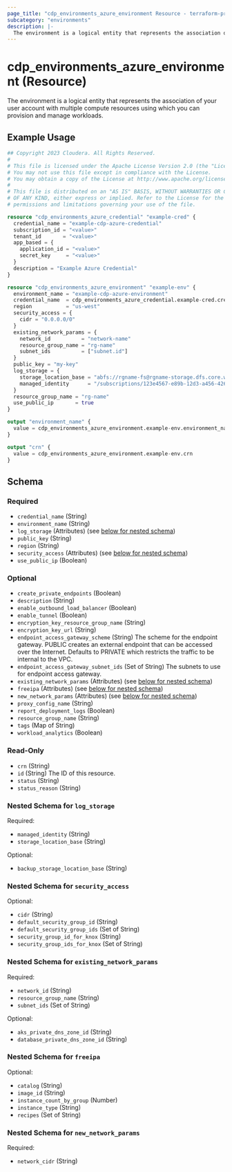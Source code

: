 ```yaml
---
page_title: "cdp_environments_azure_environment Resource - terraform-provider-cdp"
subcategory: "environments"
description: |-
  The environment is a logical entity that represents the association of your user account with multiple compute resources using which you can provision and manage workloads.
---
```


# cdp_environments_azure_environment (Resource)

The environment is a logical entity that represents the association of your user account with multiple compute resources using which you can provision and manage workloads.

## Example Usage

```terraform
## Copyright 2023 Cloudera. All Rights Reserved.
#
# This file is licensed under the Apache License Version 2.0 (the "License").
# You may not use this file except in compliance with the License.
# You may obtain a copy of the License at http://www.apache.org/licenses/LICENSE-2.0.
#
# This file is distributed on an "AS IS" BASIS, WITHOUT WARRANTIES OR CONDITIONS
# OF ANY KIND, either express or implied. Refer to the License for the specific
# permissions and limitations governing your use of the file.

resource "cdp_environments_azure_credential" "example-cred" {
  credential_name = "example-cdp-azure-credential"
  subscription_id = "<value>"
  tenant_id       = "<value>"
  app_based = {
    application_id = "<value>"
    secret_key     = "<value>"
  }
  description = "Example Azure Credential"
}

resource "cdp_environments_azure_environment" "example-env" {
  environment_name = "example-cdp-azure-environment"
  credential_name  = cdp_environments_azure_credential.example-cred.credential_name
  region           = "us-west"
  security_access = {
    cidr = "0.0.0.0/0"
  }
  existing_network_params = {
    network_id          = "network-name"
    resource_group_name = "rg-name"
    subnet_ids          = ["subnet.id"]
  }
  public_key = "my-key"
  log_storage = {
    storage_location_base = "abfs://rgname-fs@rgname-storage.dfs.core.windows.net"
    managed_identity      = "/subscriptions/123e4567-e89b-12d3-a456-426614174000/resourcegroups/my-rg/providers/Microsoft.ManagedIdentity/userAssignedIdentities/logger"
  }
  resource_group_name = "rg-name"
  use_public_ip       = true
}

output "environment_name" {
  value = cdp_environments_azure_environment.example-env.environment_name
}

output "crn" {
  value = cdp_environments_azure_environment.example-env.crn
}
```

<!-- schema generated by tfplugindocs -->
## Schema

### Required

- `credential_name` (String)
- `environment_name` (String)
- `log_storage` (Attributes) (see [below for nested schema](#nestedatt--log_storage))
- `public_key` (String)
- `region` (String)
- `security_access` (Attributes) (see [below for nested schema](#nestedatt--security_access))
- `use_public_ip` (Boolean)

### Optional

- `create_private_endpoints` (Boolean)
- `description` (String)
- `enable_outbound_load_balancer` (Boolean)
- `enable_tunnel` (Boolean)
- `encryption_key_resource_group_name` (String)
- `encryption_key_url` (String)
- `endpoint_access_gateway_scheme` (String) The scheme for the endpoint gateway. PUBLIC creates an external endpoint that can be accessed over the Internet. Defaults to PRIVATE which restricts the traffic to be internal to the VPC.
- `endpoint_access_gateway_subnet_ids` (Set of String) The subnets to use for endpoint access gateway.
- `existing_network_params` (Attributes) (see [below for nested schema](#nestedatt--existing_network_params))
- `freeipa` (Attributes) (see [below for nested schema](#nestedatt--freeipa))
- `new_network_params` (Attributes) (see [below for nested schema](#nestedatt--new_network_params))
- `proxy_config_name` (String)
- `report_deployment_logs` (Boolean)
- `resource_group_name` (String)
- `tags` (Map of String)
- `workload_analytics` (Boolean)

### Read-Only

- `crn` (String)
- `id` (String) The ID of this resource.
- `status` (String)
- `status_reason` (String)

<a id="nestedatt--log_storage"></a>
### Nested Schema for `log_storage`

Required:

- `managed_identity` (String)
- `storage_location_base` (String)

Optional:

- `backup_storage_location_base` (String)


<a id="nestedatt--security_access"></a>
### Nested Schema for `security_access`

Optional:

- `cidr` (String)
- `default_security_group_id` (String)
- `default_security_group_ids` (Set of String)
- `security_group_id_for_knox` (String)
- `security_group_ids_for_knox` (Set of String)


<a id="nestedatt--existing_network_params"></a>
### Nested Schema for `existing_network_params`

Required:

- `network_id` (String)
- `resource_group_name` (String)
- `subnet_ids` (Set of String)

Optional:

- `aks_private_dns_zone_id` (String)
- `database_private_dns_zone_id` (String)


<a id="nestedatt--freeipa"></a>
### Nested Schema for `freeipa`

Optional:

- `catalog` (String)
- `image_id` (String)
- `instance_count_by_group` (Number)
- `instance_type` (String)
- `recipes` (Set of String)


<a id="nestedatt--new_network_params"></a>
### Nested Schema for `new_network_params`

Required:

- `network_cidr` (String)

